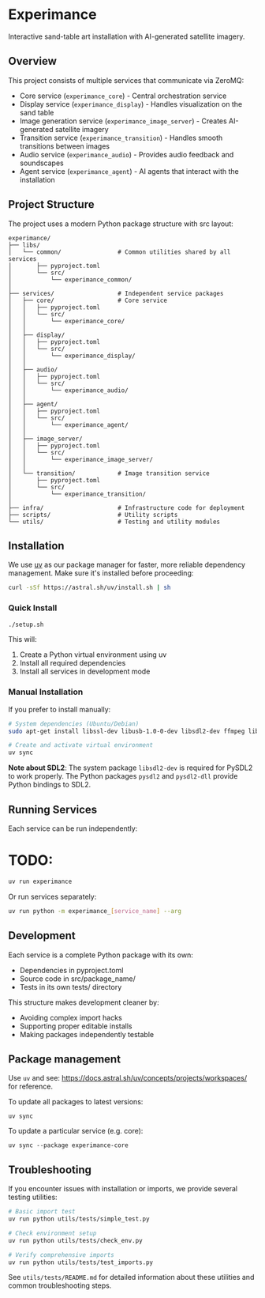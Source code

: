 # Experimance

Interactive sand-table art installation with AI-generated satellite imagery.

## Overview

This project consists of multiple services that communicate via ZeroMQ:
- Core service (`experimance_core`) - Central orchestration service
- Display service (`experimance_display`) - Handles visualization on the sand table
- Image generation service (`experimance_image_server`) - Creates AI-generated satellite imagery
- Transition service (`experimance_transition`) - Handles smooth transitions between images
- Audio service (`experimance_audio`) - Provides audio feedback and soundscapes
- Agent service (`experimance_agent`) - AI agents that interact with the installation

## Project Structure

The project uses a modern Python package structure with src layout:

```
experimance/
├── libs/
│   └── common/                # Common utilities shared by all services
│       ├── pyproject.toml
│       └── src/
│           └── experimance_common/
│
├── services/                  # Independent service packages
│   ├── core/                  # Core service
│   │   ├── pyproject.toml
│   │   └── src/
│   │       └── experimance_core/
│   │
│   ├── display/
│   │   ├── pyproject.toml
│   │   └── src/
│   │       └── experimance_display/
│   │
│   ├── audio/
│   │   ├── pyproject.toml
│   │   └── src/
│   │       └── experimance_audio/
│   │
│   ├── agent/
│   │   ├── pyproject.toml
│   │   └── src/
│   │       └── experimance_agent/
│   │
│   ├── image_server/
│   │   ├── pyproject.toml
│   │   └── src/
│   │       └── experimance_image_server/
│   │
│   └── transition/            # Image transition service
│       ├── pyproject.toml
│       └── src/
│           └── experimance_transition/
│
├── infra/                     # Infrastructure code for deployment
├── scripts/                   # Utility scripts
└── utils/                     # Testing and utility modules
```

## Installation

We use [uv](https://github.com/astral-sh/uv) as our package manager for faster, more reliable dependency management. Make sure it's installed before proceeding:

```bash
curl -sSf https://astral.sh/uv/install.sh | sh
```

### Quick Install

```bash
./setup.sh
```

This will:
1. Create a Python virtual environment using uv
2. Install all required dependencies
3. Install all services in development mode

### Manual Installation

If you prefer to install manually:

```bash
# System dependencies (Ubuntu/Debian)
sudo apt-get install libssl-dev libusb-1.0-0-dev libsdl2-dev ffmpeg libasound2-dev portaudio19-dev

# Create and activate virtual environment
uv sync
```

**Note about SDL2**: The system package `libsdl2-dev` is required for PySDL2 to work properly. The Python packages `pysdl2` and `pysdl2-dll` provide Python bindings to SDL2.

## Running Services

Each service can be run independently:

# TODO:
```bash
uv run experimance
```

Or run services separately:
```bash
uv run python -m experimance_[service_name] --arg
```

## Development

Each service is a complete Python package with its own:
- Dependencies in pyproject.toml
- Source code in src/package_name/
- Tests in its own tests/ directory

This structure makes development cleaner by:
- Avoiding complex import hacks
- Supporting proper editable installs
- Making packages independently testable

## Package management

Use `uv` and see: https://docs.astral.sh/uv/concepts/projects/workspaces/ for reference.

To update all packages to latest versions:
```
uv sync
```

To update a particular service (e.g. core):
```
uv sync --package experimance-core
```


## Troubleshooting

If you encounter issues with installation or imports, we provide several testing utilities:

```bash
# Basic import test
uv run python utils/tests/simple_test.py

# Check environment setup
uv run python utils/tests/check_env.py

# Verify comprehensive imports
uv run python utils/tests/test_imports.py
```

See `utils/tests/README.md` for detailed information about these utilities and common troubleshooting steps.
